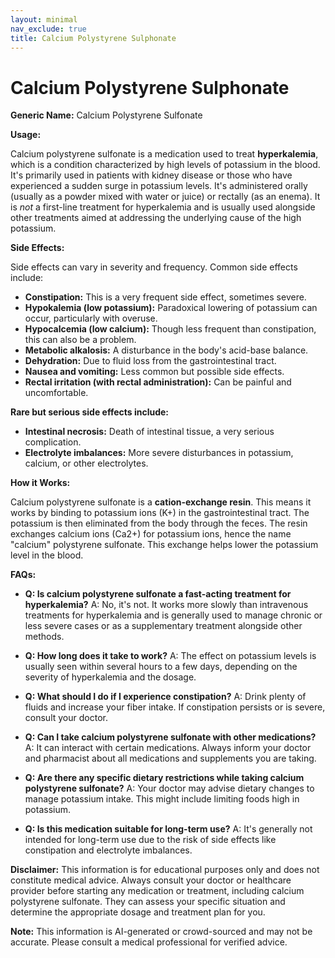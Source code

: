 ```yaml
---
layout: minimal
nav_exclude: true
title: Calcium Polystyrene Sulphonate
---
```


# Calcium Polystyrene Sulphonate

**Generic Name:** Calcium Polystyrene Sulfonate

**Usage:**

Calcium polystyrene sulfonate is a medication used to treat **hyperkalemia**, which is a condition characterized by high levels of potassium in the blood.  It's primarily used in patients with kidney disease or those who have experienced a sudden surge in potassium levels. It's administered orally (usually as a powder mixed with water or juice) or rectally (as an enema).  It is *not* a first-line treatment for hyperkalemia and is usually used alongside other treatments aimed at addressing the underlying cause of the high potassium.

**Side Effects:**

Side effects can vary in severity and frequency.  Common side effects include:

* **Constipation:** This is a very frequent side effect, sometimes severe.
* **Hypokalemia (low potassium):** Paradoxical lowering of potassium can occur, particularly with overuse.
* **Hypocalcemia (low calcium):**  Though less frequent than constipation, this can also be a problem.
* **Metabolic alkalosis:**  A disturbance in the body's acid-base balance.
* **Dehydration:** Due to fluid loss from the gastrointestinal tract.
* **Nausea and vomiting:** Less common but possible side effects.
* **Rectal irritation (with rectal administration):** Can be painful and uncomfortable.

**Rare but serious side effects include:**

* **Intestinal necrosis:**  Death of intestinal tissue, a very serious complication.
* **Electrolyte imbalances:** More severe disturbances in potassium, calcium, or other electrolytes.


**How it Works:**

Calcium polystyrene sulfonate is a **cation-exchange resin**.  This means it works by binding to potassium ions (K+) in the gastrointestinal tract.  The potassium is then eliminated from the body through the feces.  The resin exchanges calcium ions (Ca2+) for potassium ions, hence the name "calcium" polystyrene sulfonate. This exchange helps lower the potassium level in the blood.

**FAQs:**

* **Q: Is calcium polystyrene sulfonate a fast-acting treatment for hyperkalemia?** A: No, it's not.  It works more slowly than intravenous treatments for hyperkalemia and is generally used to manage chronic or less severe cases or as a supplementary treatment alongside other methods.

* **Q: How long does it take to work?** A: The effect on potassium levels is usually seen within several hours to a few days, depending on the severity of hyperkalemia and the dosage.

* **Q:  What should I do if I experience constipation?** A:  Drink plenty of fluids and increase your fiber intake.  If constipation persists or is severe, consult your doctor.

* **Q: Can I take calcium polystyrene sulfonate with other medications?** A:  It can interact with certain medications. Always inform your doctor and pharmacist about all medications and supplements you are taking.

* **Q: Are there any specific dietary restrictions while taking calcium polystyrene sulfonate?** A:  Your doctor may advise dietary changes to manage potassium intake.  This might include limiting foods high in potassium.

* **Q:  Is this medication suitable for long-term use?** A:  It's generally not intended for long-term use due to the risk of side effects like constipation and electrolyte imbalances.

**Disclaimer:** This information is for educational purposes only and does not constitute medical advice.  Always consult your doctor or healthcare provider before starting any medication or treatment, including calcium polystyrene sulfonate.  They can assess your specific situation and determine the appropriate dosage and treatment plan for you.


**Note:** This information is AI-generated or crowd-sourced and may not be accurate. Please consult a medical professional for verified advice.